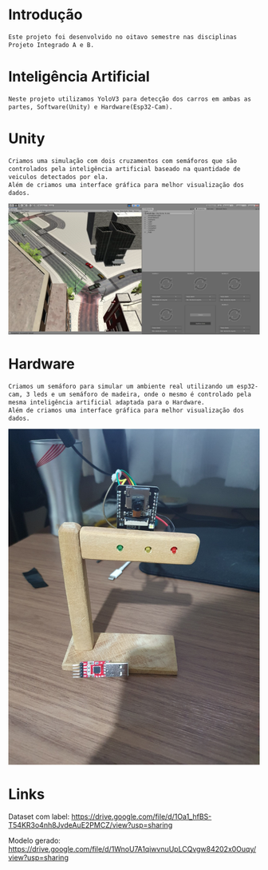 # Introdução
```
Este projeto foi desenvolvido no oitavo semestre nas disciplinas Projeto Integrado A e B.
```
# Inteligência Artificial
```
Neste projeto utilizamos YoloV3 para detecção dos carros em ambas as partes, Software(Unity) e Hardware(Esp32-Cam).
```
# Unity
```
Criamos uma simulação com dois cruzamentos com semáforos que são controlados pela inteligência artificial baseado na quantidade de veiculos detectados por ela.
Além de criamos uma interface gráfica para melhor visualização dos dados.
```
![alt text](https://github.com/matheusvalbert/Projeto-Integrado/blob/main/Simulacao.PNG)
# Hardware
```
Criamos um semáforo para simular um ambiente real utilizando um esp32-cam, 3 leds e um semáforo de madeira, onde o mesmo é controlado pela mesma inteligência artificial adaptada para o Hardware.
Além de criamos uma interface gráfica para melhor visualização dos dados.
```
![alt text](https://github.com/matheusvalbert/Projeto-Integrado/blob/main/Hardware.jpg)
# Links
Dataset com label: https://drive.google.com/file/d/1Oa1_hfBS-T54KR3o4nh8JvdeAuE2PMCZ/view?usp=sharing

Modelo gerado: https://drive.google.com/file/d/1WnoU7A1qiwvnuUpLCQvgw84202x0Ouqy/view?usp=sharing
